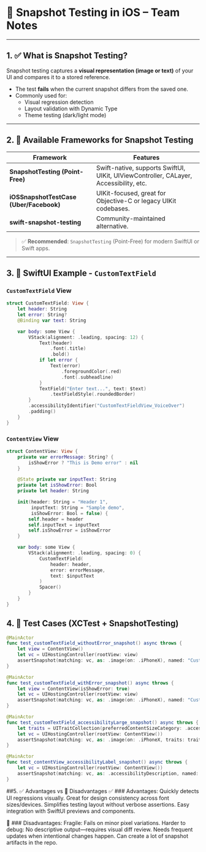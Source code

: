 # 📸 Snapshot Testing in iOS – Team Notes

---

## 1. ✅ What is Snapshot Testing?

Snapshot testing captures a **visual representation (image or text)** of your UI and compares it to a stored reference.

- The test **fails** when the current snapshot differs from the saved one.
- Commonly used for:
  - Visual regression detection
  - Layout validation with Dynamic Type
  - Theme testing (dark/light mode)

---

## 2. 🧰 Available Frameworks for Snapshot Testing

| Framework | Features |
|----------|----------|
| **SnapshotTesting (Point-Free)** | Swift-native, supports SwiftUI, UIKit, UIViewController, CALayer, Accessibility, etc. |
| **iOSSnapshotTestCase (Uber/Facebook)** | UIKit-focused, great for Objective-C or legacy UIKit codebases. |
| **swift-snapshot-testing** | Community-maintained alternative. |

> ✅ **Recommended**: `SnapshotTesting` (Point-Free) for modern SwiftUI or Swift apps.

---

## 3. 🧪 SwiftUI Example - `CustomTextField`

### `CustomTextField` View

```swift
struct CustomTextField: View {
    let header: String
    let error: String?
    @Binding var text: String

    var body: some View {
        VStack(alignment: .leading, spacing: 12) {
            Text(header)
                .font(.title)
                .bold()
            if let error {
                Text(error)
                    .foregroundColor(.red)
                    .font(.subheadline)
            }
            TextField("Enter text...", text: $text)
                .textFieldStyle(.roundedBorder)
        }
        .accessibilityIdentifier("CustomTextFieldView_VoiceOver")
        .padding()
    }
}
```
### `ContentView` View
```swift
struct ContentView: View {
    private var errorMessage: String? {
        isShowError ? "This is Demo error" : nil
    }

    @State private var inputText: String
    private let isShowError: Bool
    private let header: String

    init(header: String = "Header 1",
         inputText: String = "Sample demo",
         isShowError: Bool = false) {
        self.header = header
        self.inputText = inputText
        self.isShowError = isShowError
    }

    var body: some View {
        VStack(alignment: .leading, spacing: 0) {
            CustomTextField(
                header: header,
                error: errorMessage,
                text: $inputText
            )
            Spacer()
        }
    }
}
```
## 4. 🧪 Test Cases (XCTest + SnapshotTesting)
```swift
@MainActor
func test_customTextField_withoutError_snapshot() async throws {
    let view = ContentView()
    let vc = UIHostingController(rootView: view)
    assertSnapshot(matching: vc, as: .image(on: .iPhoneX), named: "CustomTextFieldView")
}

@MainActor
func test_customTextField_withError_snapshot() async throws {
    let view = ContentView(isShowError: true)
    let vc = UIHostingController(rootView: view)
    assertSnapshot(matching: vc, as: .image(on: .iPhoneX), named: "CustomTextFieldView_withError")
}

@MainActor
func test_customTextField_accessibilityLarge_snapshot() async throws {
    let traits = UITraitCollection(preferredContentSizeCategory: .accessibilityLarge)
    let vc = UIHostingController(rootView: ContentView())
    assertSnapshot(matching: vc, as: .image(on: .iPhoneX, traits: traits), named: "Accessibility_Large")
}

@MainActor
func test_contentView_accessibilityLabel_snapshot() async throws {
    let vc = UIHostingController(rootView: ContentView())
    assertSnapshot(matching: vc, as: .accessibilityDescription, named: "ContentView_accessibilityLabel")
}
```
##5. ✅ Advantages vs 🚫 Disadvantages
✅ ### Advantages:
Quickly detects UI regressions visually.
Great for design consistency across font sizes/devices.
Simplifies testing layout without verbose assertions.
Easy integration with SwiftUI previews and components.

🚫 ### Disadvantages:
Fragile: Fails on minor pixel variations.
Harder to debug: No descriptive output—requires visual diff review.
Needs frequent updates when intentional changes happen.
Can create a lot of snapshot artifacts in the repo.

